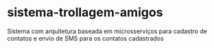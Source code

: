 # sistema-trollagem-amigos
Sistema com arquitetura baseada em microsserviços para cadastro de contatos e envio de SMS para os contatos cadastrados
